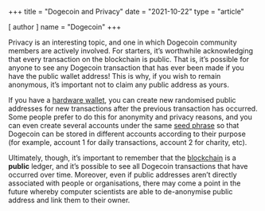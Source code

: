 +++
title = "Dogecoin and Privacy"
date = "2021-10-22"
type = "article"

[ author ]
  name = "Dogecoin"
+++

Privacy is an interesting topic, and one in which Dogecoin community members are actively involved. For starters, it’s worthwhile acknowledging that every transaction on the blockchain is public. That is, it’s possible for anyone to see any Dogecoin transaction that has ever been made if you have the public wallet address! This is why, if you wish to remain anonymous, it’s important not to claim any public address as yours. 

If you have a [hardware wallet](/dogepedia/articles/dogecoin-hardware-wallets), you can create new randomised public addresses for new transactions after the previous transaction has occurred. Some people prefer to do this for anonymity and privacy reasons, and you can even create several accounts under the same [seed phrase](/dogepedia/articles/how-to-backup-a-wallet) so that Dogecoin can be stored in different accounts according to their purpose (for example, account 1 for daily transactions, account 2 for charity, etc). 

Ultimately, though, it’s important to remember that the [blockchain](/dogepedia/articles/what-is-a-blockchain) is a **public** ledger, and it’s possible to see all Dogecoin transactions that have occurred over time. Moreover, even if public addresses aren’t directly associated with people or organisations, there may come a point in the future whereby computer scientists are able to de-anonymise public address and link them to their owner.